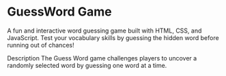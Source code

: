 # GuessWord Game
A fun and interactive word guessing game built with HTML, CSS, and JavaScript. Test your vocabulary skills by guessing the hidden word before running out of chances!

Description
The Guess Word game challenges players to uncover a randomly selected word by guessing one word at a time.
